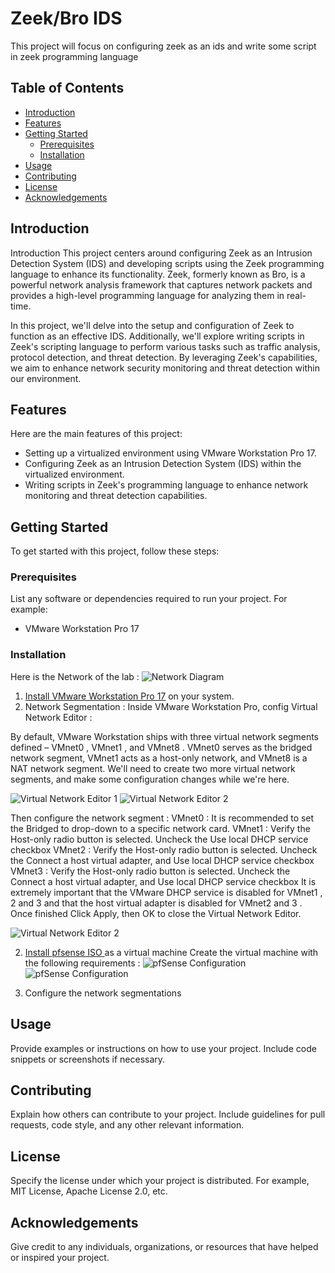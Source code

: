 # Zeek/Bro IDS

This project will focus on configuring zeek as an ids and write some script in zeek programming language

## Table of Contents

- [Introduction](#introduction)
- [Features](#features)
- [Getting Started](#getting-started)
  - [Prerequisites](#prerequisites)
  - [Installation](#installation)
- [Usage](#usage)
- [Contributing](#contributing)
- [License](#license)
- [Acknowledgements](#acknowledgements)

## Introduction


Introduction
This project centers around configuring Zeek as an Intrusion Detection System (IDS) and developing scripts using the Zeek programming language to enhance its functionality. Zeek, formerly known as Bro, is a powerful network analysis framework that captures network packets and provides a high-level programming language for analyzing them in real-time.

In this project, we'll delve into the setup and configuration of Zeek to function as an effective IDS. Additionally, we'll explore writing scripts in Zeek's scripting language to perform various tasks such as traffic analysis, protocol detection, and threat detection. By leveraging Zeek's capabilities, we aim to enhance network security monitoring and threat detection within our environment.

## Features

Here are the main features of this project:
- Setting up a virtualized environment using VMware Workstation Pro 17.
- Configuring Zeek as an Intrusion Detection System (IDS) within the virtualized environment.
- Writing scripts in Zeek's programming language to enhance network monitoring and threat detection capabilities.

## Getting Started

To get started with this project, follow these steps:

### Prerequisites

List any software or dependencies required to run your project. For example:
- VMware Workstation Pro 17

### Installation
Here is the Network of the lab : 
![Network Diagram](image/Lab_network.png)

1. [Install VMware Workstation Pro 17](https://www.vmware.com/products/workstation-pro/workstation-pro-evaluation.html) on your system.
2. Network Segmentation : 
Inside VMware Workstation Pro, config Virtual Network Editor :

By default, VMware Workstation ships with three virtual network segments defined – VMnet0 ,
VMnet1 , and VMnet8 . VMnet0 serves as the bridged network segment, VMnet1 acts as a host-only
network, and VMnet8 is a NAT network segment. We'll need to create two more virtual
network segments, and make some configuration changes while we're here.

![Virtual Network Editor 1](image/image2.png)
![Virtual Network Editor 2](image/image.png) 

Then configure the network segment :
VMnet0 : It is recommended to set the Bridged to drop-down to a specific network card.
VMnet1 : Verify the Host-only radio button is selected. Uncheck the Use local DHCP service checkbox
VMnet2 : Verify the Host-only radio button is selected. Uncheck the Connect a host virtual adapter, and Use local
DHCP service checkbox
VMnet3 : Verify the Host-only radio button is selected. Uncheck the Connect a host virtual adapter, and Use local
DHCP service checkbox
It is extremely important that the VMware DHCP service is disabled for VMnet1 , 2 and 3 and that the host virtual
adapter is disabled for VMnet2 and 3 . Once finished Click Apply, then OK to close the Virtual Network Editor.

![Virtual Network Editor 2](image/image3.png)

2. [Install pfsense ISO ](https://www.pfsense.org/download) as a virtual machine
Create the virtual machine with the following requirements :
![pfSense Configuration](image/image4.png) 
![pfSense Configuration](image/image5.png) 

3. Configure the network segmentations 




## Usage

Provide examples or instructions on how to use your project. Include code snippets or screenshots if necessary.

## Contributing

Explain how others can contribute to your project. Include guidelines for pull requests, code style, and any other relevant information.

## License

Specify the license under which your project is distributed. For example, MIT License, Apache License 2.0, etc.

## Acknowledgements

Give credit to any individuals, organizations, or resources that have helped or inspired your project.

